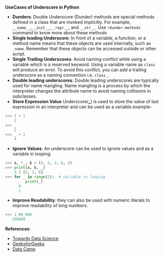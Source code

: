 **UseCases of Underscore in Python**

- **Dunders**: Double Underscore (Dunder) methods are special methods defined in a class that are invoked implicitly. For example, `__name__`,`__init__`,`__repr__`, and `__str__`.
Use `!dunder-methods` command to know more about these methods
- **Single leading Underscore**:  In front of a variable, a function, or a method name means that these objects are used internally, such as `_name`. Remember that these objects can be accessed outside or other script.
- **Single Trailing Underscores**: Avoid naming conflict while using a variable which is a reserved keyword. Using a variable name as `class` will produce an error. To avoid this conflict, you can add a trailing underscore as a naming convention i.e. `class_`.
-  **Double leading underscores**: Double leading underscores are typically used for name mangling.
Name mangling is a process by which the interpreter changes the attribute name to avoid naming collisions in subclasses.
- **Store Expression Value** Underscore(**_**) is used to store the value of last expression in an interpreter and can be used as a variable.example-
```python
>>> 1 + 1
    2
>>> _
    2
>>> _ + 2
    4
```
-  **Ignore Values**: An underscore can be used to ignore values and as a variable in looping.
 ```python
>>> a, *_, b = (3, 5, 2, 6, 2)
>>> print(a, b, _)
     3 2 [5, 2, 6]
>>> for _ in range(2):  # variable in looping
          print(_)
       0
       1
```
-  **Improve Readability**: they can also be used with numeric literals to improve readability of long numbers.
 ```python
>>> 1_00_000
    100000
```

**References**:
- [Towards Data Science](https://towardsdatascience.com/whats-the-meaning-of-single-and-double-underscores-in-python-3d27d57d6bd1)
- [GeeksforGeeks](https://www.geeksforgeeks.org/underscore-_-python/)
- [Data Camp](https://www.datacamp.com/tutorial/role-underscore-python)
